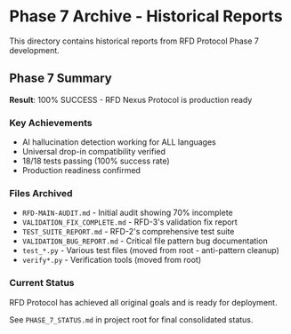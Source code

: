 # Phase 7 Archive - Historical Reports

This directory contains historical reports from RFD Protocol Phase 7 development.

## Phase 7 Summary
**Result**: 100% SUCCESS - RFD Nexus Protocol is production ready

### Key Achievements
- AI hallucination detection working for ALL languages
- Universal drop-in compatibility verified
- 18/18 tests passing (100% success rate)
- Production readiness confirmed

### Files Archived
- `RFD-MAIN-AUDIT.md` - Initial audit showing 70% incomplete
- `VALIDATION_FIX_COMPLETE.md` - RFD-3's validation fix report
- `TEST_SUITE_REPORT.md` - RFD-2's comprehensive test suite
- `VALIDATION_BUG_REPORT.md` - Critical file pattern bug documentation
- `test_*.py` - Various test files (moved from root - anti-pattern cleanup)
- `verify*.py` - Verification tools (moved from root)

### Current Status
RFD Protocol has achieved all original goals and is ready for deployment.

See `PHASE_7_STATUS.md` in project root for final consolidated status.